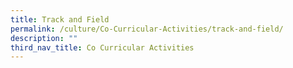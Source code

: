 ```yaml
---
title: Track and Field
permalink: /culture/Co-Curricular-Activities/track-and-field/
description: ""
third_nav_title: Co Curricular Activities
---
```

